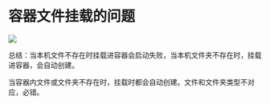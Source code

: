 # 容器文件挂载的问题
![](https://s2.loli.net/2022/09/19/dYWSiJkF1ucyfhx.png)

总结：当本机文件不存在时挂载进容器会启动失败，当本机文件夹不存在时，挂载进容器，会自动创建。

当容器内文件或文件夹不存在时，挂载时都会自动创建。文件和文件夹类型不对应，必错。
